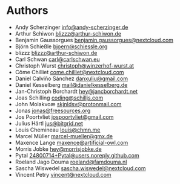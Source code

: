 <!--
  - SPDX-FileCopyrightText: 2024 Nextcloud GmbH and Nextcloud contributors
  - SPDX-License-Identifier: AGPL-3.0-or-later
-->
# Authors

- Andy Scherzinger <info@andy-scherzinger.de>
- Arthur Schiwon <blizzz@arthur-schiwon.de>
- Benjamin Gaussorgues <benjamin.gaussorgues@nextcloud.com>
- Björn Schießle <bjoern@schiessle.org>
- blizzz <blizzz@arthur-schiwon.de>
- Carl Schwan <carl@carlschwan.eu>
- Christoph Wurst <christoph@winzerhof-wurst.at>
- Côme Chilliet <come.chilliet@nextcloud.com>
- Daniel Calviño Sánchez <danxuliu@gmail.com>
- Daniel Kesselberg <mail@danielkesselberg.de>
- Jan-Christoph Borchardt <hey@jancborchardt.net>
- Joas Schilling <coding@schilljs.com>
- John Molakvoæ <skjnldsv@protonmail.com>
- Jonas <jonas@freesources.org>
- Jos Poortvliet <jospoortvliet@gmail.com>
- Julius Härtl <jus@bitgrid.net>
- Louis Chemineau <louis@chmn.me>
- Marcel Müller <marcel-mueller@gmx.de>
- Maxence Lange <maxence@artificial-owl.com>
- Morris Jobke <hey@morrisjobke.de>
- Pytal <24800714+Pytal@users.noreply.github.com>
- Roeland Jago Douma <roeland@famdouma.nl>
- Sascha Wiswedel <sascha.wiswedel@nextcloud.com>
- Vincent Petry <vincent@nextcloud.com>
